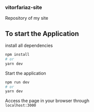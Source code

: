 ### vitorfariaz-site
Repository of my site 

## To start the Application

install all dependencies 

```bash
npm install
# or
yarn dev
```
Start the application
```bash
npm run dev
# or
yarn dev
```

Access the page in your browser through <br />
`localhost:3000`
